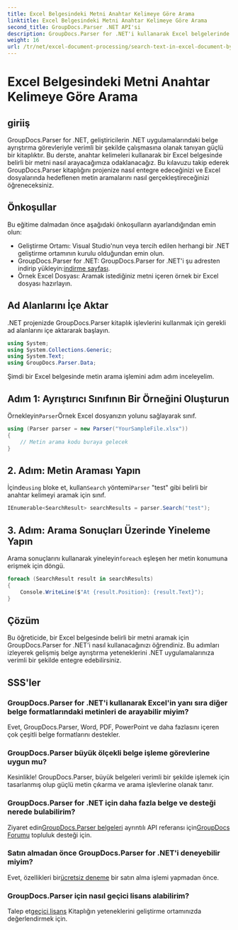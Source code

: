 ```yaml
---
title: Excel Belgesindeki Metni Anahtar Kelimeye Göre Arama
linktitle: Excel Belgesindeki Metni Anahtar Kelimeye Göre Arama
second_title: GroupDocs.Parser .NET API'si
description: GroupDocs.Parser for .NET'i kullanarak Excel belgelerinde nasıl metin arayacağınızı öğrenin. Gelişmiş metin arama yeteneklerini .NET uygulamalarınıza entegre edin.
weight: 16
url: /tr/net/excel-document-processing/search-text-in-excel-document-by-keyword/
---
```


# Excel Belgesindeki Metni Anahtar Kelimeye Göre Arama

## giriiş
GroupDocs.Parser for .NET, geliştiricilerin .NET uygulamalarındaki belge ayrıştırma görevleriyle verimli bir şekilde çalışmasına olanak tanıyan güçlü bir kitaplıktır. Bu derste, anahtar kelimeleri kullanarak bir Excel belgesinde belirli bir metni nasıl arayacağımıza odaklanacağız. Bu kılavuzu takip ederek GroupDocs.Parser kitaplığını projenize nasıl entegre edeceğinizi ve Excel dosyalarında hedeflenen metin aramalarını nasıl gerçekleştireceğinizi öğreneceksiniz.
## Önkoşullar
Bu eğitime dalmadan önce aşağıdaki önkoşulların ayarlandığından emin olun:
- Geliştirme Ortamı: Visual Studio'nun veya tercih edilen herhangi bir .NET geliştirme ortamının kurulu olduğundan emin olun.
-  GroupDocs.Parser for .NET: GroupDocs.Parser for .NET'i şu adresten indirip yükleyin:[indirme sayfası](https://releases.groupdocs.com/parser/net/).
- Örnek Excel Dosyası: Aramak istediğiniz metni içeren örnek bir Excel dosyası hazırlayın.

## Ad Alanlarını İçe Aktar
.NET projenizde GroupDocs.Parser kitaplık işlevlerini kullanmak için gerekli ad alanlarını içe aktararak başlayın.
```csharp
using System;
using System.Collections.Generic;
using System.Text;
using GroupDocs.Parser.Data;
```

Şimdi bir Excel belgesinde metin arama işlemini adım adım inceleyelim.
## Adım 1: Ayrıştırıcı Sınıfının Bir Örneğini Oluşturun
 Örnekleyin`Parser`Örnek Excel dosyanızın yolunu sağlayarak sınıf.
```csharp
using (Parser parser = new Parser("YourSampleFile.xlsx"))
{
    // Metin arama kodu buraya gelecek
}
```
## 2. Adım: Metin Araması Yapın
 İçinde`using` bloke et, kullan`Search` yöntemi`Parser` "test" gibi belirli bir anahtar kelimeyi aramak için sınıf.
```csharp
IEnumerable<SearchResult> searchResults = parser.Search("test");
```
## 3. Adım: Arama Sonuçları Üzerinde Yineleme Yapın
 Arama sonuçlarını kullanarak yineleyin`foreach` eşleşen her metin konumuna erişmek için döngü.
```csharp
foreach (SearchResult result in searchResults)
{
    Console.WriteLine($"At {result.Position}: {result.Text}");
}
```

## Çözüm
Bu öğreticide, bir Excel belgesinde belirli bir metni aramak için GroupDocs.Parser for .NET'i nasıl kullanacağınızı öğrendiniz. Bu adımları izleyerek gelişmiş belge ayrıştırma yeteneklerini .NET uygulamalarınıza verimli bir şekilde entegre edebilirsiniz.

## SSS'ler
### GroupDocs.Parser for .NET'i kullanarak Excel'in yanı sıra diğer belge formatlarındaki metinleri de arayabilir miyim?
Evet, GroupDocs.Parser, Word, PDF, PowerPoint ve daha fazlasını içeren çok çeşitli belge formatlarını destekler.
### GroupDocs.Parser büyük ölçekli belge işleme görevlerine uygun mu?
Kesinlikle! GroupDocs.Parser, büyük belgeleri verimli bir şekilde işlemek için tasarlanmış olup güçlü metin çıkarma ve arama işlevlerine olanak tanır.
### GroupDocs.Parser for .NET için daha fazla belge ve desteği nerede bulabilirim?
 Ziyaret edin[GroupDocs.Parser belgeleri](https://tutorials.groupdocs.com/parser/net/) ayrıntılı API referansı için[GroupDocs Forumu](https://forum.groupdocs.com/c/parser/17) topluluk desteği için.
### Satın almadan önce GroupDocs.Parser for .NET'i deneyebilir miyim?
 Evet, özellikleri bir[ücretsiz deneme](https://releases.groupdocs.com/) bir satın alma işlemi yapmadan önce.
### GroupDocs.Parser için nasıl geçici lisans alabilirim?
 Talep et[geçici lisans](https://purchase.groupdocs.com/temporary-license/) Kitaplığın yeteneklerini geliştirme ortamınızda değerlendirmek için.